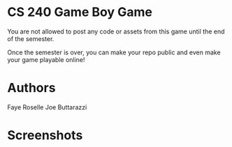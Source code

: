 # CS 240 Game Boy Game

You are not allowed to post any code or assets from this game until the end of the semester.

Once the semester is over, you can make your repo public and even make your game playable online!

# Authors 
Faye Roselle Joe Buttarazzi 

# Screenshots 
